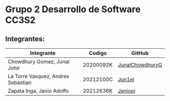 # **Grupo 2 Desarrollo de Software CC3S2**

## **Integrantes:**

| Integrante                         | Codigo    | GitHub                                                                  |
| ---------------------------------- | --------- | ----------------------------------------------------------------------- |
| Chowdhury Gomez, Junal Johir       | 20200092K | [JunalChowdhuryG](https://github.com/JunalChowdhuryG/Actividades-CC3S2) |
| La Torre Vasquez, Andres Sebastian | 20212100C | [Jun1el](https://github.com/Jun1el/Desarrollo-de-Software-25-1)         |
| Zapata Inga, Janio Adolfo          | 20212636K | [Janiopi](https://github.com/Janiopi/Actividades-CC3S2)                 |
